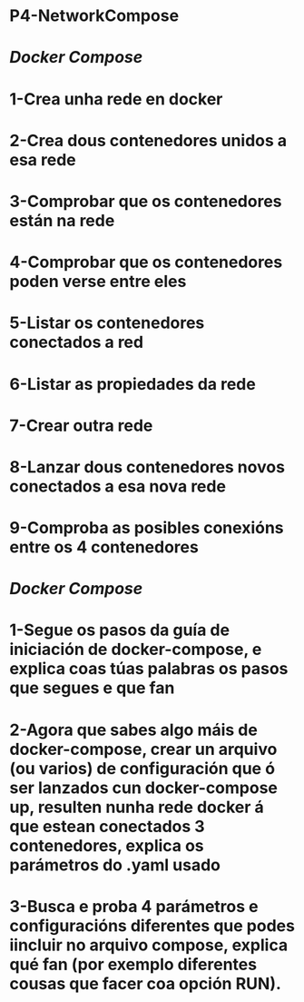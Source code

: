 # P4-NetworkCompose

# *Docker Compose*

# 1-Crea unha rede en docker

# 2-Crea dous contenedores unidos a esa rede

# 3-Comprobar que os contenedores están na rede

# 4-Comprobar que os contenedores poden verse entre eles

# 5-Listar os contenedores conectados a red

# 6-Listar as propiedades da rede 

# 7-Crear outra rede

# 8-Lanzar dous contenedores novos conectados a esa nova rede

# 9-Comproba as posibles conexións entre os 4 contenedores

# *Docker Compose*

# 1-Segue os pasos da guía de iniciación de docker-compose, e explica coas túas palabras os pasos que segues e que fan

# 2-Agora que sabes algo máis de docker-compose, crear un arquivo (ou varios) de configuración que ó ser lanzados cun docker-compose up, resulten nunha rede docker á que estean conectados 3 contenedores, explica os parámetros do .yaml usado

# 3-Busca e proba 4 parámetros e configuracións diferentes que podes iincluir no arquivo compose, explica qué fan (por exemplo diferentes cousas que facer coa opción RUN).